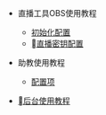* 直播工具OBS使用教程

  * [初始化配置](zh-cn/quickstart.md)
  * [直播密钥配置](zh-cn/quickstart.md)
 

* 助教使用教程

  * [配置项](zh-cn/configuration.md)
  

* [后台使用教程](zh-cn/changelog.md)
